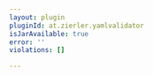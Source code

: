 ```yaml
---
layout: plugin
pluginId: at.zierler.yamlvalidator
isJarAvailable: true
error: ''
violations: []

---
```

